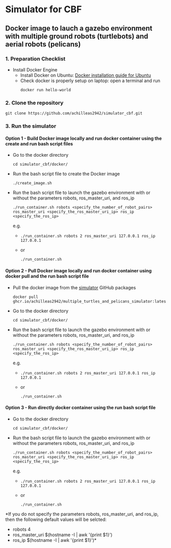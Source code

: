 # Simulator for CBF

## Docker image to lauch a gazebo environment with multiple ground robots (turtlebots) and aerial robots (pelicans)

### 1. Preparation Checklist
- Install Docker Engine
    - Install Docker on Ubuntu: [Docker installation guide for Ubuntu](https://docs.docker.com/engine/install/ubuntu/)
    - Check docker is properly setup on laptop: open a terminal and run
      ```
      docker run hello-world
      ```

### 2. Clone the repository
  ```
  git clone https://github.com/achilleas2942/simulator_cbf.git
  ```

### 3. Run the simulator
#### Option 1 - Build Docker image locally and run docker container using the create and run bash script files
  - Go to the docker directory
    ```
    cd simulator_cbf/docker/
    ```
  - Run the bash script file to create the Docker image
    ```
    ./create_image.sh
    ```
  - Run the bash script file to launch the gazebo environment with or without the parameters robots, ros_master_uri, and ros_ip
    ```
    ./run_container.sh robots <specify_the_number_of_robot_pairs> ros_master_uri <specify_the_ros_master_uri_ip> ros_ip <specify_the_ros_ip>
    ```
    e.g.
      - ```
        ./run_container.sh robots 2 ros_master_uri 127.0.0.1 ros_ip 127.0.0.1
        ```
      - or
        ```
        ./run_container.sh
        ```

#### Option 2 - Pull Docker image locally and run docker container using docker pull and the run bash script file
  - Pull the docker image from the [simulator](https://github.com/achilleas2942/simulator_cbf/pkgs/container/multiple_turtles_and_pelicans_simulator) GitHub packages
    ```
    docker pull ghcr.io/achilleas2942/multiple_turtles_and_pelicans_simulator:latest
    ```
  - Go to the docker directory
    ```
    cd simulator_cbf/docker/
    ```
  - Run the bash script file to launch the gazebo environment with or without the parameters robots, ros_master_uri, and ros_ip
    ```
    ./run_container.sh robots <specify_the_number_of_robot_pairs> ros_master_uri <specify_the_ros_master_uri_ip> ros_ip <specify_the_ros_ip>
    ```
    e.g.
      - ```
        ./run_container.sh robots 2 ros_master_uri 127.0.0.1 ros_ip 127.0.0.1
        ```
      - or
        ```
        ./run_container.sh
        ```
#### Option 3 - Run directly docker container using the run bash script file
  - Go to the docker directory
    ```
    cd simulator_cbf/docker/
    ```
  - Run the bash script file to launch the gazebo environment with or without the parameters robots, ros_master_uri, and ros_ip
    ```
    ./run_container.sh robots <specify_the_number_of_robot_pairs> ros_master_uri <specify_the_ros_master_uri_ip> ros_ip <specify_the_ros_ip>
    ```
    e.g.
      - ```
        ./run_container.sh robots 2 ros_master_uri 127.0.0.1 ros_ip 127.0.0.1
        ```
      - or
        ```
        ./run_container.sh
        ```

*If you do not specify the parameters robots, ros_master_uri, and ros_ip, then the following default values will be selcted:
- robots 4
- ros_master_uri $(hostname -I | awk '{print $1}')
- ros_ip $(hostname -I | awk '{print $1}')*

